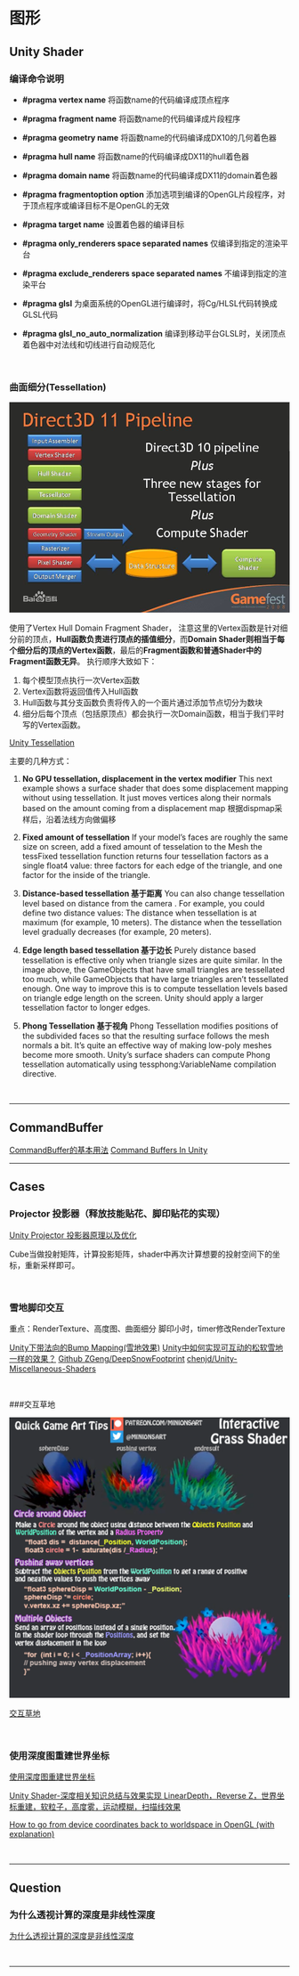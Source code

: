 # 图形

## Unity Shader

### 编译命令说明

+ **\#pragma vertex name**
将函数name的代码编译成顶点程序

+ **\#pragma fragment name**
将函数name的代码编译成片段程序

+ **\#pragma geometry name**
将函数name的代码编译成DX10的几何着色器

+ **\#pragma hull name**
将函数name的代码编译成DX11的hull着色器

+ **\#pragma domain name**
将函数name的代码编译成DX11的domain着色器

+ **\#pragma fragmentoption option**
添加选项到编译的OpenGL片段程序，对于顶点程序或编译目标不是OpenGL的无效

+ **\#pragma target name**
设置着色器的编译目标

+ **\#pragma only_renderers space separated names**
仅编译到指定的渲染平台

+ **\#pragma exclude_renderers space separated names**
不编译到指定的渲染平台

+ **\#pragma glsl**
为桌面系统的OpenGL进行编译时，将Cg/HLSL代码转换成GLSL代码

+ **\#pragma glsl_no_auto_normalization**
编译到移动平台GLSL时，关闭顶点着色器中对法线和切线进行自动规范化

<br/>

### 曲面细分(Tessellation)

![avator](pic/dxpipeline.jpg)

使用了Vertex Hull Domain Fragment Shader， 注意这里的Vertex函数是针对细分前的顶点，**Hull函数负责进行顶点的插值细分**，而**Domain Shader则相当于每个细分后的顶点的Vertex函数**，最后的**Fragment函数和普通Shader中的Fragment函数无异**。
执行顺序大致如下：
1. 每个模型顶点执行一次Vertex函数
2. Vertex函数将返回值传入Hull函数
3. Hull函数与其分支函数负责将传入的一个面片通过添加节点切分为数块
4. 细分后每个顶点（包括原顶点）都会执行一次Domain函数，相当于我们平时写的Vertex函数。


[Unity Tessellation](https://docs.unity3d.com/Manual/SL-SurfaceShaderTessellation.html)

主要的几种方式：
1. **No GPU tessellation, displacement in the vertex modifier**
This next example shows a surface shader that does some displacement mapping without using tessellation. It just moves vertices along their normals based on the amount coming from a displacement map
根据dispmap采样后，沿着法线方向做偏移

2. **Fixed amount of tessellation**
If your model’s faces are roughly the same size on screen, add a fixed amount of tesselation to the Mesh
 the tessFixed tessellation function returns four tessellation factors as a single float4 value: three factors for each edge of the triangle, and one factor for the inside of the triangle.

3. **Distance-based tessellation 基于距离**
You can also change tessellation level based on distance from the camera
. For example, you could define two distance values:
The distance when tessellation is at maximum (for example, 10 meters).
The distance when the tessellation level gradually decreases (for example, 20 meters).

4. **Edge length based tessellation 基于边长**
Purely distance based tessellation is effective only when triangle sizes are quite similar. In the image above, the GameObjects that have small triangles are tessellated too much, while GameObjects that have large triangles aren’t tessellated enough.
One way to improve this is to compute tessellation levels based on triangle edge length on the screen. Unity should apply a larger tessellation factor to longer edges.

5. **Phong Tessellation 基于视角**
Phong Tessellation modifies positions of the subdivided faces so that the resulting surface follows the mesh normals a bit. It’s quite an effective way of making low-poly meshes become more smooth.
Unity’s surface shaders can compute Phong tessellation automatically using tessphong:VariableName compilation directive. 


<br/>

******

## CommandBuffer

[CommandBuffer的基本用法](https://blog.csdn.net/puppet_master/article/details/72669977)
[Command Buffers In Unity](https://cloud.tencent.com/developer/news/102132)
******

## Cases

### Projector 投影器（释放技能贴花、脚印贴花的实现）

[Unity Projector 投影器原理以及优化](http://www.dreamfairy.cn/blog/2018/11/19/unity-projector-opmize/)

Cube当做投射矩阵，计算投影矩阵，shader中再次计算想要的投射空间下的坐标，重新采样即可。

<br/>

### 雪地脚印交互

重点：RenderTexture、高度图、曲面细分
脚印小时，timer修改RenderTexture

[Unity下带法向的Bump Mapping(雪地效果)](https://www.jianshu.com/p/f67bf24eb152)
[Unity中如何实现可互动的松软雪地一样的效果？](https://www.zhihu.com/question/68363518)
[Github  ZGeng/DeepSnowFootprint](https://github.com/ZGeng/DeepSnowFootprint)
[chenjd/Unity-Miscellaneous-Shaders](https://github.com/chenjd/Unity-Miscellaneous-Shaders/blob/master/README.md)

<br/>


###交互草地

![avator](pic/reactiveGlass.png)

[交互草地](https://www.patreon.com/posts/quick-game-art-19844414?tdsourcetag=s_pctim_aiomsg)

<br/>


### 使用深度图重建世界坐标

[使用深度图重建世界坐标](https://blog.csdn.net/wodownload2/article/details/85054488)

[Unity Shader-深度相关知识总结与效果实现 LinearDepth，Reverse Z，世界坐标重建，软粒子，高度雾，运动模糊，扫描线效果](https://blog.csdn.net/puppet_master/article/details/77489948)

[How to go from device coordinates back to worldspace in OpenGL (with explanation)](http://feepingcreature.github.io/math.html)

<br/>

******

## Question

### 为什么透视计算的深度是非线性深度

[为什么透视计算的深度是非线性深度](https://www.cnblogs.com/pbblog/p/3484193.html?tdsourcetag=s_pctim_aiomsg) 

<br/>

******